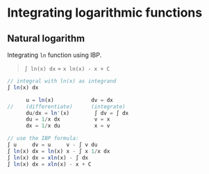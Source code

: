 # Integrating logarithmic functions

## Natural logarithm

Integrating `ln` function using IBP.
>`∫ ln(x) dx` = `x ln(x) - x + C`

```js
// integral with ln(x) as integrand
∫ ln(x) dx

      u = ln(x)            dv = dx
//    (differentiate)      (integrate)
      du/dx = ln′(x)        ∫ dv = ∫ dx
      du = 1/x dx           v = x
      dx = 1/x du           x = v

// use the IBP formula:
∫ u     dv = u     v - ∫ v du
∫ ln(x) dx = ln(x) x - ∫ x 1/x dx
∫ ln(x) dx = xln(x) - ∫ dx
∫ ln(x) dx = xln(x) - x + C
```
